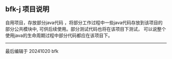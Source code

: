 ## bfk-j 项目说明

自用项目，存放部分java代码
，将部分工作过程中一些java代码存放到该项目的部分公共模块中,
可供后续使用。部分测试代码也将在该项目下测试，
可以说整个使用java的生命周期过程中部分代码都应在该项目下。

---
最后编辑于 20241020 bfk